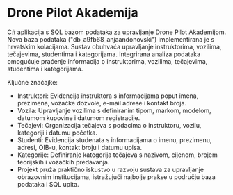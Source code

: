 # Drone Pilot Akademija
C# aplikacija s SQL bazom podataka za upravljanje Drone Pilot Akademijom. Nova baza podataka ("db_a9fb68_anjaandonovski") implementirana je s hrvatskim kolacijama. Sustav obuhvaća upravljanje instruktorima, vozilima, tečajevima, studentima i kategorijama. Integrirana analiza podataka omogućuje praćenje informacija o instruktorima, vozilima, tečajevima, studentima i kategorijama.

Ključne značajke:

* Instruktori: Evidencija instruktora s informacijama poput imena, prezimena, vozačke dozvole, e-mail adrese i kontakt broja.
* Vozila: Upravljanje vozilima s definiranim tipom, markom, modelom, datumom kupovine i datumom registracije.
* Tečajevi: Organizacija tečajeva s podacima o instruktoru, vozilu, kategoriji i datumu početka.
* Studenti: Evidencija studenata s informacijama o imenu, prezimenu, adresi, OIB-u, kontakt broju i datumu upisa.
* Kategorije: Definiranje kategorija tečajeva s nazivom, cijenom, brojem teorijskih i vozačkih predavanja.
* Projekt pruža praktično iskustvo u razvoju sustava za upravljanje obrazovnim institucijama, istražujući najbolje prakse u području baza podataka i SQL upita.
